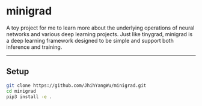 # minigrad
A toy project for me to learn more about the underlying operations of neural networks and various deep learning projects. Just like tinygrad, minigrad is a deep learning framework designed to be simple and support both inference and training.

---
## Setup
```sh
git clone https://github.com/JhihYangWu/minigrad.git
cd minigrad
pip3 install -e .
```
